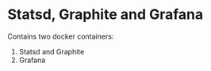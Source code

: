 # Statsd, Graphite and Grafana

Contains two docker containers:

1. Statsd and Graphite
2. Grafana

